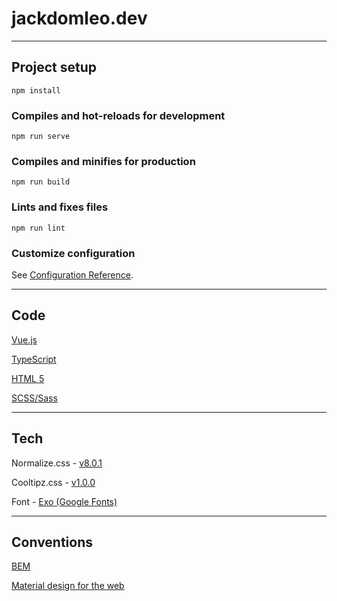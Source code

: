 # jackdomleo.dev

---

## Project setup
```
npm install
```

### Compiles and hot-reloads for development
```
npm run serve
```

### Compiles and minifies for production
```
npm run build
```

### Lints and fixes files
```
npm run lint
```

### Customize configuration
See [Configuration Reference](https://cli.vuejs.org/config/).

---

## Code

[Vue.js](https://vuejs.org/)

[TypeScript](https://www.typescriptlang.org/)

[HTML 5](https://developer.mozilla.org/en-US/docs/Web/Guide/HTML/HTML5)

[SCSS/Sass](https://sass-lang.com/)

---

## Tech

Normalize.css - [v8.0.1](https://github.com/necolas/normalize.css/releases/tag/8.0.1)

Cooltipz.css - [v1.0.0](https://github.com/JDomleo/Cooltipz.css/releases/tag/v1.0.0)

Font - [Exo (Google Fonts)](https://fonts.google.com/specimen/Exo?selection.family=Exo)

---

## Conventions

[BEM](http://getbem.com)

[Material design for the web](https://material.io/develop/web/)
